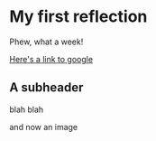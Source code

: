 # My first reflection

Phew, what a week!

[Here's a link to google](http://google.com)

## A subheader

blah blah

and now an image
